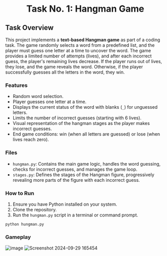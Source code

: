 <h1 align="center">Task No. 1: Hangman Game</h1>

## Task Overview

This project implements a **text-based Hangman game** as part of a coding task. The game randomly selects a word from a predefined list, and the player must guess one letter at a time to uncover the word. The game provides a limited number of attempts (lives), and after each incorrect guess, the player's remaining lives decrease. If the player runs out of lives, they lose, and the game reveals the word. Otherwise, if the player successfully guesses all the letters in the word, they win.

### Features

- Random word selection.
- Player guesses one letter at a time.
- Displays the current status of the word with blanks (`_`) for unguessed letters.
- Limits the number of incorrect guesses (starting with 6 lives).
- Visual representation of the hangman stages as the player makes incorrect guesses.
- End game conditions: win (when all letters are guessed) or lose (when lives reach zero).

### Files

- `hungman.py`: Contains the main game logic, handles the word guessing, checks for incorrect guesses, and manages the game loop.
- `stages.py`: Defines the stages of the Hangman figure, progressively revealing more parts of the figure with each incorrect guess.

### How to Run

1. Ensure you have Python installed on your system.
2. Clone the repository.
3. Run the `hungman.py` script in a terminal or command prompt.

```
python hungman.py
```
### Gameplay

![image](https://github.com/user-attachments/assets/0e3bf019-bd87-4714-b182-affbb9780ae1)                       ![Screenshot 2024-09-29 165454](https://github.com/user-attachments/assets/c719554a-21fb-45a4-9b95-3f56a603d64f)

